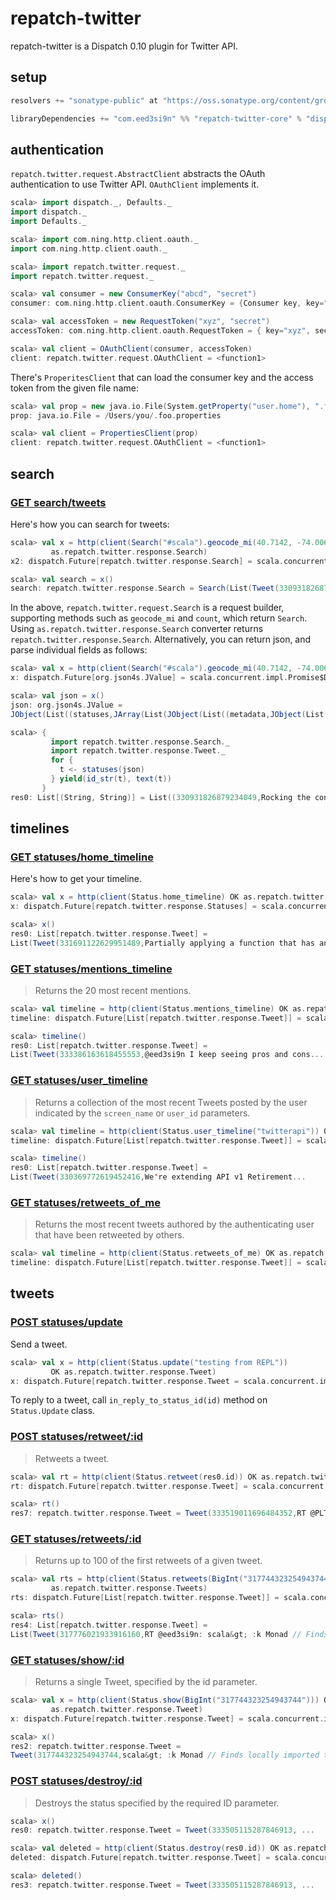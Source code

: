 repatch-twitter
===============

repatch-twitter is a Dispatch 0.10 plugin for Twitter API.

setup
-----

```scala
resolvers += "sonatype-public" at "https://oss.sonatype.org/content/groups/public"

libraryDependencies += "com.eed3si9n" %% "repatch-twitter-core" % "dispatch0.10.0_0.1.0-SNAPSHOT"
```

authentication
--------------

`repatch.twitter.request.AbstractClient` abstracts the OAuth authentication to use Twitter API. `OAuthClient` implements it.

```scala
scala> import dispatch._, Defaults._
import dispatch._
import Defaults._

scala> import com.ning.http.client.oauth._
import com.ning.http.client.oauth._

scala> import repatch.twitter.request._
import repatch.twitter.request._

scala> val consumer = new ConsumerKey("abcd", "secret")
consumer: com.ning.http.client.oauth.ConsumerKey = {Consumer key, key="abcd", secret="secret"}

scala> val accessToken = new RequestToken("xyz", "secret")
accessToken: com.ning.http.client.oauth.RequestToken = { key="xyz", secret="secret"}

scala> val client = OAuthClient(consumer, accessToken)
client: repatch.twitter.request.OAuthClient = <function1>
```

There's `ProperitesClient` that can load the consumer key and the access token from the given file name:

```scala
scala> val prop = new java.io.File(System.getProperty("user.home"), ".foo.properties")
prop: java.io.File = /Users/you/.foo.properties

scala> val client = PropertiesClient(prop)
client: repatch.twitter.request.OAuthClient = <function1>
```

search
------

### [GET search/tweets](https://dev.twitter.com/docs/api/1.1/get/search/tweets)

Here's how you can search for tweets:

```scala
scala> val x = http(client(Search("#scala").geocode_mi(40.7142, -74.0064, 10).count(2)) OK
         as.repatch.twitter.response.Search)
x2: dispatch.Future[repatch.twitter.response.Search] = scala.concurrent.impl.Promise$DefaultPromise@6bc9806d

scala> val search = x()
search: repatch.twitter.response.Search = Search(List(Tweet(330931826879234049,Rocking the contravariance. Hard. #nerd...
```

In the above, `repatch.twitter.request.Search` is a request builder, supporting methods such as `geocode_mi` and `count`, which return `Search`. Using `as.repatch.twitter.response.Search` converter returns `repatch.twitter.response.Search`. Alternatively, you can return json, and parse individual fields as follows:

```scala
scala> val x = http(client(Search("#scala").geocode_mi(40.7142, -74.0064, 10).count(2)) OK as.json4s.Json)
x: dispatch.Future[org.json4s.JValue] = scala.concurrent.impl.Promise$DefaultPromise@3252d2de

scala> val json = x()
json: org.json4s.JValue = 
JObject(List((statuses,JArray(List(JObject(List((metadata,JObject(List((result_...

scala> {
         import repatch.twitter.response.Search._
         import repatch.twitter.response.Tweet._
         for {
           t <- statuses(json)
         } yield(id_str(t), text(t))
       }
res0: List[(String, String)] = List((330931826879234049,Rocking the contravariance. Hard. #nerd #scala), (330877539461500928,RT @mhamrah: Excellent article on structuring distributed systems with #rabbitmq. Thanks @heroku Scaling Out with #Scala and #Akka http://t…))
```

timelines
---------

### [GET statuses/home_timeline](https://dev.twitter.com/docs/api/1.1/get/statuses/home_timeline)

Here's how to get your timeline.

```scala
scala> val x = http(client(Status.home_timeline) OK as.repatch.twitter.response.Tweets)
x: dispatch.Future[repatch.twitter.response.Statuses] = scala.concurrent.impl.Promise$DefaultPromise@41ad625a

scala> x()
res0: List[repatch.twitter.response.Tweet] = 
List(Tweet(331691122629951489,Partially applying a function that has an implicit parameter http://t.co/CwWQAkkBAN,....
```

### [GET statuses/mentions_timeline](https://dev.twitter.com/docs/api/1.1/get/statuses/mentions_timeline)

> Returns the 20 most recent mentions.

```scala
scala> val timeline = http(client(Status.mentions_timeline) OK as.repatch.twitter.response.Tweets)
timeline: dispatch.Future[List[repatch.twitter.response.Tweet]] = scala.concurrent.impl.Promise$DefaultPromise@53a5af37

scala> timeline()
res0: List[repatch.twitter.response.Tweet] = 
List(Tweet(333386163618455553,@eed3si9n I keep seeing pros and cons...
```

### [GET statuses/user_timeline](https://dev.twitter.com/docs/api/1.1/get/statuses/user_timeline)

> Returns a collection of the most recent Tweets posted by the user indicated by the `screen_name` or `user_id` parameters.

```scala
scala> val timeline = http(client(Status.user_timeline("twitterapi")) OK as.repatch.twitter.response.Tweets)
timeline: dispatch.Future[List[repatch.twitter.response.Tweet]] = scala.concurrent.impl.Promise$DefaultPromise@40878d74

scala> timeline()
res0: List[repatch.twitter.response.Tweet] = 
List(Tweet(330369772619452416,We're extending API v1 Retirement...
```

### [GET statuses/retweets_of_me](https://dev.twitter.com/docs/api/1.1/get/statuses/retweets_of_me)

> Returns the most recent tweets authored by the authenticating user that have been retweeted by others.

```scala
scala> val timeline = http(client(Status.retweets_of_me) OK as.repatch.twitter.response.Tweets)
timeline: dispatch.Future[List[repatch.twitter.response.Tweet]] = scala.concurrent.impl.Promise$DefaultPromise@14128779
```

tweets
------

### [POST statuses/update](https://dev.twitter.com/docs/api/1.1/post/statuses/update)

Send a tweet.

```scala
scala> val x = http(client(Status.update("testing from REPL"))
         OK as.repatch.twitter.response.Tweet)
x: dispatch.Future[repatch.twitter.response.Tweet = scala.concurrent.impl.Promise$DefaultPromise@65056d18
```

To reply to a tweet, call `in_reply_to_status_id(id)` method on `Status.Update` class.

### [POST statuses/retweet/:id](https://dev.twitter.com/docs/api/1.1/post/statuses/retweet/%3Aid)

> Retweets a tweet.

```scala
scala> val rt = http(client(Status.retweet(res0.id)) OK as.repatch.twitter.response.Tweet)
rt: dispatch.Future[repatch.twitter.response.Tweet] = scala.concurrent.impl.Promise$DefaultPromise@6758cd8

scala> rt()
res7: repatch.twitter.response.Tweet = Tweet(333519011696484352,RT @PLT_Hulk: ...
```

### [GET statuses/retweets/:id](https://dev.twitter.com/docs/api/1.1/get/statuses/retweets/%3Aid)

> Returns up to 100 of the first retweets of a given tweet.

```scala
scala> val rts = http(client(Status.retweets(BigInt("317744323254943744"))) OK
         as.repatch.twitter.response.Tweets)
rts: dispatch.Future[List[repatch.twitter.response.Tweet]] = scala.concurrent.impl.Promise$DefaultPromise@98fd639

scala> rts()
res4: List[repatch.twitter.response.Tweet] = 
List(Tweet(317776021933916160,RT @eed3si9n: scala&gt; :k Monad // Finds locally imported types.
```

### [GET statuses/show/:id](https://dev.twitter.com/docs/api/1.1/get/statuses/show/%3Aid)

> Returns a single Tweet, specified by the id parameter.

```scala
scala> val x = http(client(Status.show(BigInt("317744323254943744"))) OK
         as.repatch.twitter.response.Tweet)
x: dispatch.Future[repatch.twitter.response.Tweet] = scala.concurrent.impl.Promise$DefaultPromise@4c603a77

scala> x()
res2: repatch.twitter.response.Tweet = 
Tweet(317744323254943744,scala&gt; :k Monad // Finds locally imported types
```

### [POST statuses/destroy/:id](https://dev.twitter.com/docs/api/1.1/post/statuses/destroy/%3Aid)

> Destroys the status specified by the required ID parameter.

```scala
scala> x()
res0: repatch.twitter.response.Tweet = Tweet(333505115287846913, ...

scala> val deleted = http(client(Status.destroy(res0.id)) OK as.repatch.twitter.response.Tweet)
deleted: dispatch.Future[repatch.twitter.response.Tweet] = scala.concurrent.impl.Promise$DefaultPromise@a852084

scala> deleted()
res3: repatch.twitter.response.Tweet = Tweet(333505115287846913, ...
```
